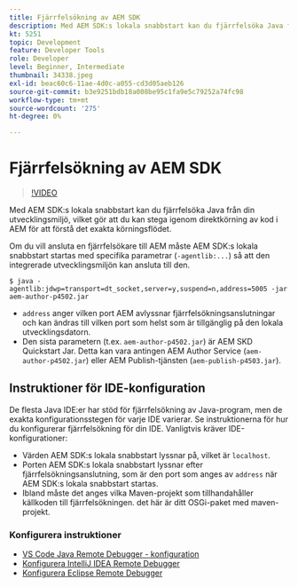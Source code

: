 ```yaml
---
title: Fjärrfelsökning av AEM SDK
description: Med AEM SDK:s lokala snabbstart kan du fjärrfelsöka Java från din utvecklingsmiljö, vilket gör att du kan stega igenom direktkörning av kod i AEM för att förstå det exakta körningsflödet.
kt: 5251
topic: Development
feature: Developer Tools
role: Developer
level: Beginner, Intermediate
thumbnail: 34338.jpeg
exl-id: beac60c6-11ae-4d0c-a055-cd3d05aeb126
source-git-commit: b3e9251bdb18a008be95c1fa9e5c79252a74fc98
workflow-type: tm+mt
source-wordcount: '275'
ht-degree: 0%

---
```


# Fjärrfelsökning av AEM SDK

>[!VIDEO](https://video.tv.adobe.com/v/34338?quality=12&learn=on)

Med AEM SDK:s lokala snabbstart kan du fjärrfelsöka Java från din utvecklingsmiljö, vilket gör att du kan stega igenom direktkörning av kod i AEM för att förstå det exakta körningsflödet.

Om du vill ansluta en fjärrfelsökare till AEM måste AEM SDK:s lokala snabbstart startas med specifika parametrar (`-agentlib:...`) så att den integrerade utvecklingsmiljön kan ansluta till den.

```
$ java -agentlib:jdwp=transport=dt_socket,server=y,suspend=n,address=5005 -jar aem-author-p4502.jar   
```

+ `address` anger vilken port AEM avlyssnar fjärrfelsökningsanslutningar och kan ändras till vilken port som helst som är tillgänglig på den lokala utvecklingsdatorn.
+ Den sista parametern (t.ex. `aem-author-p4502.jar`) är AEM SKD Quickstart Jar. Detta kan vara antingen AEM Author Service (`aem-author-p4502.jar`) eller AEM Publish-tjänsten (`aem-publish-p4503.jar`).

## Instruktioner för IDE-konfiguration

De flesta Java IDE:er har stöd för fjärrfelsökning av Java-program, men de exakta konfigurationsstegen för varje IDE varierar. Se instruktionerna för hur du konfigurerar fjärrfelsökning för din IDE. Vanligtvis kräver IDE-konfigurationer:

+ Värden AEM SDK:s lokala snabbstart lyssnar på, vilket är `localhost`.
+ Porten AEM SDK:s lokala snabbstart lyssnar efter fjärrfelsökningsanslutning, som är den port som anges av `address` när AEM SDK:s lokala snabbstart startas.
+ Ibland måste det anges vilka Maven-projekt som tillhandahåller källkoden till fjärrfelsökningen. det här är ditt OSGi-paket med maven-projekt.

### Konfigurera instruktioner

+ [VS Code Java Remote Debugger - konfiguration](https://code.visualstudio.com/docs/java/java-debugging)
+ [Konfigurera IntelliJ IDEA Remote Debugger](https://www.jetbrains.com/help/idea/tutorial-remote-debug.html)
+ [Konfigurera Eclipse Remote Debugger](https://javapapers.com/core-java/java-remote-debug-with-eclipse/)
